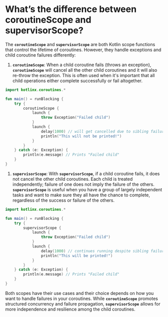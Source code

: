 # What’s the difference between coroutineScope and supervisorScope?

The **`coroutineScope`** and **`supervisorScope`** are both Kotlin scope functions that control the lifetime of coroutines. However, they handle exceptions and child coroutine failures differently:

1. **`coroutineScope`**: When a child coroutine fails (throws an exception), **`coroutineScope`** will cancel all the other child coroutines and it will also re-throw the exception. This is often used when it's important that all child operations either complete successfully or fail altogether.

```kotlin
import kotlinx.coroutines.*

fun main() = runBlocking {
    try {
        coroutineScope {
            launch {
                throw Exception("Failed child")
            }
            launch {
                delay(1000) // will get cancelled due to sibling failure
                println("This will not be printed!")
            }
        }
    } catch (e: Exception) {
        println(e.message) // Prints "Failed child"
    }
}

```

1. **`supervisorScope`**: With **`supervisorScope`**, if a child coroutine fails, it does not cancel the other child coroutines. Each child is treated independently; failure of one does not imply the failure of the others. **`supervisorScope`** is useful when you have a group of largely independent tasks and want to make sure they all have the chance to complete, regardless of the success or failure of the others.

```kotlin
import kotlinx.coroutines.*

fun main() = runBlocking {
    try {
        supervisorScope {
            launch {
                throw Exception("Failed child")
            }
            launch {
                delay(1000) // continues running despite sibling failure
                println("This will be printed!")
            }
        }
    } catch (e: Exception) {
        println(e.message) // Prints "Failed child"
    }
}

```

Both scopes have their use cases and their choice depends on how you want to handle failures in your coroutines. While **`coroutineScope`** promotes structured concurrency and failure propagation, **`supervisorScope`** allows for more independence and resilience among the child coroutines.